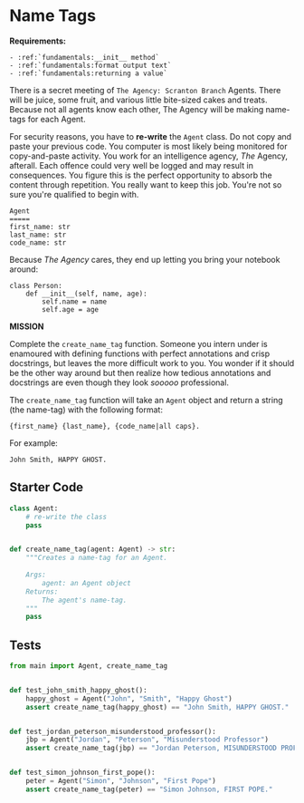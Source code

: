 # Name Tags



**Requirements:**
```eval_rst
- :ref:`fundamentals:__init__ method`
- :ref:`fundamentals:format output text`
- :ref:`fundamentals:returning a value`

```


There is a secret meeting of `The Agency: Scranton Branch` Agents. There will be juice, some fruit, and various little bite-sized cakes and treats. Because not all agents know each other, The Agency will be making name-tags for each Agent.

For security reasons, you have to **re-write** the `Agent` class. Do not copy and paste your previous code. You computer is most likely being monitored for copy-and-paste activity. You work for an intelligence agency, *The* Agency, afterall. Each offence could very well be logged and may result in consequences. You figure this is the perfect opportunity to absorb the content through repetition. You really want to keep this job. You're not so sure you're qualified to begin with.

```
Agent
=====
first_name: str
last_name: str
code_name: str
```

Because *The Agency* cares, they end up letting you bring your notebook around:

```
class Person:
    def __init__(self, name, age):
        self.name = name
        self.age = age
```

**MISSION**

Complete the `create_name_tag` function. Someone you intern under is enamoured with defining functions with perfect annotations and crisp docstrings, but leaves the more difficult work to you. You wonder if it should be the other way around but then realize how tedious annotations and docstrings are even though they look *sooooo* professional.

The `create_name_tag` function will take an `Agent` object and return a string (the name-tag) with the following format:

```
{first_name} {last_name}, {code_name|all caps}.
```

For example:

```
John Smith, HAPPY GHOST.
```

## Starter Code
```python
class Agent:
    # re-write the class
    pass


def create_name_tag(agent: Agent) -> str:
    """Creates a name-tag for an Agent.
    
    Args:
        agent: an Agent object
    Returns:
        The agent's name-tag.
    """
    pass
```

## Tests
```python
from main import Agent, create_name_tag


def test_john_smith_happy_ghost():
    happy_ghost = Agent("John", "Smith", "Happy Ghost")
    assert create_name_tag(happy_ghost) == "John Smith, HAPPY GHOST."


def test_jordan_peterson_misunderstood_professor():
    jbp = Agent("Jordan", "Peterson", "Misunderstood Professor")
    assert create_name_tag(jbp) == "Jordan Peterson, MISUNDERSTOOD PROFESSOR."


def test_simon_johnson_first_pope():
    peter = Agent("Simon", "Johnson", "First Pope")
    assert create_name_tag(peter) == "Simon Johnson, FIRST POPE."
```

